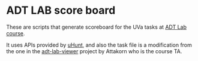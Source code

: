 ADT LAB score board
===================

These are scripts that generate scoreboard for the UVa tasks at [ADT Lab course](http://theory.cpe.ku.ac.th/wiki/index.php/Adt_lab).

It uses APIs provided by [uHunt](http://uhunt.felix-halim.net/), and
also the task file is a modification from the one in the 
[adt-lab-viewer](https://github.com/atkpwn/adt-lab-viewer) project by
Attakorn who is the course TA.

